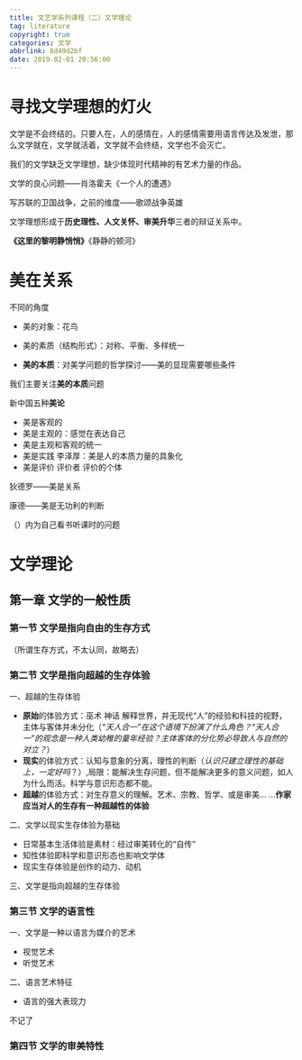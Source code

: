 ```yaml
---
title: 文艺学系列课程（二）文学理论
tag: literature
copyright: true
categories: 文学
abbrlink: 8d49d2bf
date: 2019-02-01 20:56:00
---
```


<!-- toc -->



# 寻找文学理想的灯火

文学是不会终结的。只要人在，人的感情在，人的感情需要用语言传达及发泄，那么文学就在，文学就活着，文学就不会终结，文学也不会灭亡。

我们的文学缺乏文学理想，缺少体现时代精神的有艺术力量的作品。

文学的良心问题——肖洛霍夫《一个人的遭遇》

写苏联的卫国战争，之前的维度——歌颂战争英雄

文学理想形成于**历史理性、人文关怀、审美升华**三者的辩证关系中。

**《这里的黎明静悄悄》**《静静的顿河》



# 美在关系

不同的角度

- 美的对象：花鸟

- 美的素质（结构形式）：对称、平衡、多样统一
- **美的本质**：对美学问题的哲学探讨——美的显现需要哪些条件

我们主要关注**美的本质**问题

新中国五种**美论**

- 美是客观的
- 美是主观的：感觉在表达自己
- 美是主观和客观的统一
- 美是实践 李泽厚：美是人的本质力量的具象化
- 美是评价 评价者 评价的个体

狄德罗——美是关系

康德——美是无功利的判断



（）内为自己看书听课时的问题

# 文学理论

## 第一章 文学的一般性质

### 第一节 文学是指向自由的生存方式

（所谓生存方式，不太认同，故略去）

### 第二节 文学是指向超越的生存体验

一、超越的生存体验

- **原始**的体验方式：巫术 神话 解释世界，并无现代“人”的经验和科技的视野，主体与客体并未分化（*“天人合一”在这个语境下扮演了什么角色？“天人合一”的观念是一种人类幼稚的童年经验？主体客体的分化势必导致人与自然的对立？*）
- **现实**的体验方式：认知与意象的分离，理性的判断（*认识只建立理性的基础上，一定好吗*？）,局限：能解决生存问题，但不能解决更多的意义问题，如人为什么而活。科学与意识形态都不能。
- **超越**的体验方式：对生存意义的理解。艺术、宗教、哲学、或是审美... ...**作家应当对人的生存有一种超越性的体验**

二、文学以现实生存体验为基础

- 日常基本生活体验是素材：经过审美转化的“自传”
- 知性体验即科学和意识形态也影响文学体
- 现实生存体验是创作的动力、动机

三、文学是指向超越的生存体验

### 第三节 文学的语言性

一、文学是一种以语言为媒介的艺术

- 视觉艺术
- 听觉艺术

二、语言艺术特征

- 语言的强大表现力

不记了

### 第四节 文学的审美特性





































